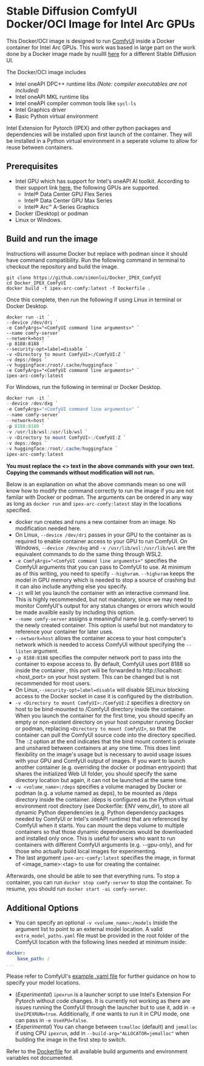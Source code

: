 # Stable Diffusion ComfyUI Docker/OCI Image for Intel Arc GPUs

This Docker/OCI image is designed to run [ComfyUI](https://github.com/comfyanonymous/ComfyUI) inside a Docker container for Intel Arc GPUs. This work was based in large part on the work done by a Docker image made by nuullll [here](https://github.com/Nuullll/ipex-sd-docker-for-arc-gpu) for a different Stable Diffusion UI.

The Docker/OCI image includes
- Intel oneAPI DPC++ runtime libs _(Note: compiler executables are not included)_
- Intel oneAPI MKL runtime libs
- Intel oneAPI compiler common tools like `sycl-ls`
- Intel Graphics driver
- Basic Python virtual environment

Intel Extension for Pytorch (IPEX) and other python packages and dependencies will be installed upon first launch of the container. They will be installed in a Python virtual environment in a seperate volume to allow for reuse between containers.

## Prerequisites

* Intel GPU which has support for Intel's oneAPI AI toolkit. According to their support link [here](https://www.intel.com/content/www/us/en/developer/articles/system-requirements/intel-oneapi-ai-analytics-toolkit-system-requirements.html), the following GPUs are supported.
    - Intel® Data Center GPU Flex Series
    - Intel® Data Center GPU Max Series
    - Intel® Arc™ A-Series Graphics
* Docker (Desktop) or podman
* Linux or Windows.

## Build and run the image

Instructions will assume Docker but replace with podman since it should have command compatibility. Run the following command in terminal to checkout the repository and build the image.
```shell
git clone https://github.com/simonlui/Docker_IPEX_ComfyUI
cd Docker_IPEX_ComfyUI
docker build -t ipex-arc-comfy:latest -f Dockerfile .
```
Once this complete, then run the following if using Linux in terminal or Docker Desktop.
```shell
docker run -it `
--device /dev/dri `
-e ComfyArgs="<ComfyUI command line arguments>" `
--name comfy-server`  
--network=host `
-p 8188:8188 `
--security-opt=label=disable `
-v <Directory to mount ComfyUI>:/ComfyUI:Z `
-v deps:/deps `
-v huggingface:/root/.cache/huggingface `
-e ComfyArgs="<ComfyUI command line arguments>" `
ipex-arc-comfy:latest
```
For Windows, run the following in terminal or Docker Desktop.
```powershell
docker run -it `
--device /dev/dxg `
-e ComfyArgs="<ComfyUI command line arguments>" `
--name comfy-server`
--network=host `
-p 8188:8188 `
-v /usr/lib/wsl:/usr/lib/wsl `
-v <Directory to mount ComfyUI>:/ComfyUI:Z `
-v deps:/deps `
-v huggingface:/root/.cache/huggingface `
ipex-arc-comfy:latest
```
<b>You must replace the <> text in the above commands with your own text. Copying the commands without modification will not run.</b>

Below is an explanation on what the above commands mean so one will know how to modify the command correctly to run the image if you are not familar with Docker or podman. The arguments can be ordered in any way as long as `docker run` and `ipex-arc-comfy:latest` stay in the locations specified.

* docker run creates and runs a new container from an image. No modification needed here.
* On Linux, `--device /dev/dri` passes in your GPU to the container as is required to enable container access to your GPU to run ComfyUI. On Windows, `--device /dev/dxg` and `-v /usr/lib/wsl:/usr/lib/wsl` are the equivalent commands to do the same thing through WSL2.
* `-e ComfyArgs="<ComfyUI command line arguments>"` specifies the ComfyUI arguments that you can pass to ComfyUI to use. At minimum as of this writing, you need to specify `--highvram`. `--highvram` keeps the model in GPU memory which is needed to stop a source of crashing but it can also include anything else you specify.
* `-it` will let you launch the container with an interactive command line. This is highly recommended, but not mandatory, since we may need to monitor ComfyUI's output for any status changes or errors which would be made availble easily by including this option.
* `--name comfy-server` assigns a meaningful name (e.g. comfy-server) to the newly created container. This option is useful but not mandatory to reference your container for later uses.
* `--network=host` allows the container access to your host computer's network which is needed to access ComfyUI without specifying the `--listen` argument.
* `-p 8188:8188` specifies the computer network port to pass into the container to expose access to. By default, ComfyUI uses port 8188 so inside the container , this port will be forwarded to http://localhost:<host_port> on your host system. This can be changed but is not recommended for most users.
* On Linux,`--security-opt=label=disable` will disable SELinux blocking access to the Docker socket in case it is configured by the distribution.
* `-v <Directory to mount ComfyUI>:/ComfyUI:Z` specifies a directory on host to be bind-mounted to /ComfyUI directory inside the container. When you launch the container for the first time, you should specify an empty or non-existent directory on your host computer running Docker or podman, replacing `<Directory to mount ComfyUI>`, so that the container can pull the ComfyUI source code into the directory specified. The `:Z` option at the end indicates that the bind mount content is private and unshared between containers at any one time. This does limit flexibility on the image's usage but is necessary to avoid usage issues with your GPU and ComfyUI output of images. If you want to launch another container (e.g. overriding the docker or podman entrypoint) that shares the initialized Web UI folder, you should specify the same directory location but again, it can not be launched at the same time.
* `-v <volume_name>:/deps` specifies a volume managed by Docker or podman (e.g. a volume named as deps), to be mounted as /deps directory inside the container. /deps is configured as the Python virtual environment root directory (see Dockerfile: ENV venv_dir), to store all dynamic Python dependencies (e.g. Python dependency packages needed by ComfyUI or Intel's oneAPI runtime) that are referenced by ComfyUI when it starts. You can mount the deps volume to multiple containers so that those dynamic dependencies would be downloaded and installed only once. This is useful for users who want to run containers with different ComfyUI arguments (e.g. --gpu-only), and for those who actually build local images for experimenting.
* The last argument `ipex-arc-comfy:latest` specifies the image, in format of <image_name>:\<tag> to use for creating the container.

Afterwards, one should be able to see that everything runs. To stop a container, you can run `docker stop comfy-server` to stop the container. To resume, you should run `docker start -ai comfy-server`.

## Additional Options
* You can specify an optional `-v <volume_name>:/models` inside the argument list to point to an external model location. A valid `extra_model_paths.yaml` file must be provided in the root folder of the ComfyUI location with the following lines needed at minimum inside:
```yaml
docker:
    base_path: /
...
```
Please refer to ComfyUI's [example .yaml file](https://github.com/comfyanonymous/ComfyUI/blob/master/extra_model_paths.yaml.example) for further guidance on how to specify your model locations.
* (_Experimental_) `ipexrun` is a launcher script to use Intel's Extension For Pytorch without code changes. It is currently not working as there are issues running the ComfyUI through the launcher but to use it, add in `-e UseIPEXRUN=true`. Additionally, if one wants to run it in CPU mode, one can pass in `-e UseXPU=false`.
* (_Experimental_) You can change between `tcmalloc` (default) and `jemalloc` if using CPU `ipexrun`, add in `--build-arg="ALLOCATOR=jemalloc"` when building the image in the first step to switch.

Refer to the [Dockerfile](./Dockerfile) for all available build arguments and environment variables not documented.
